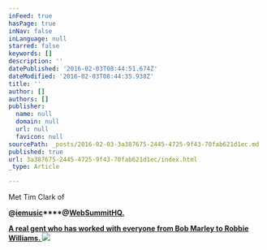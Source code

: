 ```yaml
---
inFeed: true
hasPage: true
inNav: false
inLanguage: null
starred: false
keywords: []
description: ''
datePublished: '2016-02-03T08:44:51.674Z'
dateModified: '2016-02-03T08:44:35.938Z'
title: ''
author: []
authors: []
publisher:
  name: null
  domain: null
  url: null
  favicon: null
sourcePath: _posts/2016-02-03-3a387675-2445-4725-9f43-70fab621d1ec.md
published: true
url: 3a387675-2445-4725-9f43-70fab621d1ec/index.html
_type: Article

---
```

Met Tim Clark of 

**@[iemusic][0]****@[WebSummitHQ.][1]**

**[A real gent who has worked with everyone from Bob Marley to Robbie Williams. ][1]**
![](https://the-grid-user-content.s3-us-west-2.amazonaws.com/aabc177c-223b-4fa4-a543-d68c25a73549.JPG)

[0]: https://twitter.com/iemusic
[1]: https://twitter.com/WebSummitHQ
